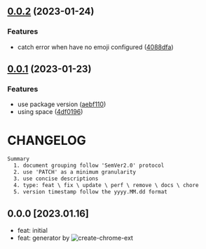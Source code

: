 ## [0.0.2](https://github.com/AkaraChen/twitter-ban-extend/compare/0.0.1...0.0.2) (2023-01-24)


### Features

* catch error when have no emoji configured ([4088dfa](https://github.com/AkaraChen/twitter-ban-extend/commit/4088dfa5e7088d66863440d9c49c093d9ab310d9))



## [0.0.1](https://github.com/AkaraChen/twitter-ban-extend/compare/0.0.0...0.0.1) (2023-01-23)


### Features

* use package version ([aebf110](https://github.com/AkaraChen/twitter-ban-extend/commit/aebf11020416d31a0b0324b6b9e253349a8c703f))
* using space ([4df0196](https://github.com/AkaraChen/twitter-ban-extend/commit/4df01966fcf46689183b774ee2f98bd88578181e))



# CHANGELOG

```txt
Summary
  1. document grouping follow 'SemVer2.0' protocol
  2. use 'PATCH' as a minimum granularity
  3. use concise descriptions
  4. type: feat \ fix \ update \ perf \ remove \ docs \ chore
  5. version timestamp follow the yyyy.MM.dd format
```

## 0.0.0 [2023.01.16]

- feat: initial
- feat: generator by ![create-chrome-ext](https://www.npmjs.com/package/create-chrome-ext)
